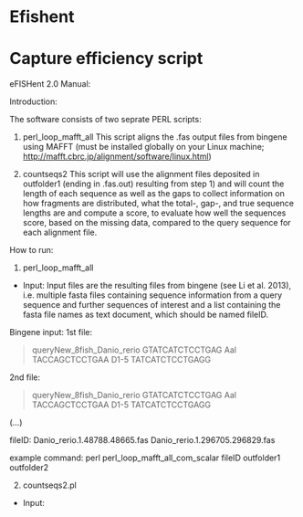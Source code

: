 # Efishent
# Capture efficiency script

eFISHent 2.0 Manual:

Introduction:

The software consists of two seprate PERL scripts:

1) perl_loop_mafft_all
This script aligns the .fas output files from bingene using MAFFT (must be installed globally on your Linux machine; http://mafft.cbrc.jp/alignment/software/linux.html)

2) countseqs2
This script will use the alignment files deposited in outfolder1 (ending in .fas.out) resulting from step 1) and will count the length of each sequence as well as the gaps to collect information on how fragments are distributed, what the total-, gap-, and true sequence lengths are and compute a score, to evaluate how well the sequences score, based on the missing data, compared to the query sequence for each alignment file.

How to run:

1) perl_loop_mafft_all

- Input: Input files are the resulting files from bingene (see Li et al. 2013), i.e. multiple fasta files containing sequence information from a query sequence and further sequences of interest and a list containing the fasta file names as text document, which should be named fileID.

Bingene input:
1st file:
>queryNew_8fish_Danio_rerio 
GTATCATCTCCTGAG
>Aal 
TACCAGCTCCTGAA
>D1-5 
TATCATCTCCTGAGG

2nd file:

>queryNew_8fish_Danio_rerio 
GTATCATCTCCTGAG
>Aal 
TACCAGCTCCTGAA
>D1-5 
TATCATCTCCTGAGG

(…)

fileID:
Danio_rerio.1.48788.48665.fas
Danio_rerio.1.296705.296829.fas


example command: 
perl perl_loop_mafft_all_com_scalar fileID outfolder1 outfolder2 


2) countseqs2.pl

- Input: 
